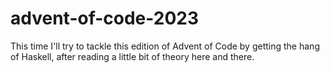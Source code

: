 # advent-of-code-2023
This time I'll try to tackle this edition of Advent of Code by getting the hang of Haskell, after reading a little bit of theory here and there.
